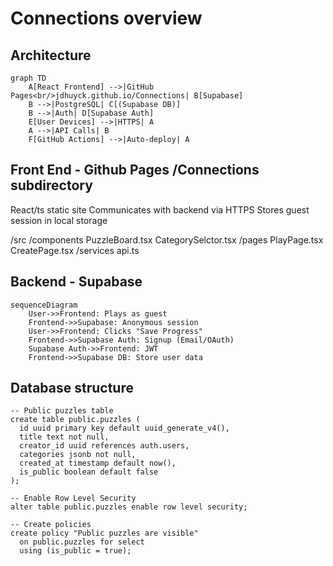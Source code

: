 # Connections overview

## Architecture

```mermaid
graph TD
    A[React Frontend] -->|GitHub Pages<br/>jdhuyck.github.io/Connections| B[Supabase]
    B -->|PostgreSQL| C[(Supabase DB)]
    B -->|Auth| D[Supabase Auth]
    E[User Devices] -->|HTTPS| A
    A -->|API Calls| B
    F[GitHub Actions] -->|Auto-deploy| A
```

## Front End - Github Pages /Connections subdirectory
React/ts static site
Communicates with backend via HTTPS
Stores guest session in local storage

/src
	/components
		PuzzleBoard.tsx
		CategorySelctor.tsx
	/pages
		PlayPage.tsx
		CreatePage.tsx
	/services
		api.ts

## Backend - Supabase
```mermaid
sequenceDiagram
    User->>Frontend: Plays as guest
    Frontend->>Supabase: Anonymous session
    User->>Frontend: Clicks "Save Progress"
    Frontend->>Supabase Auth: Signup (Email/OAuth)
    Supabase Auth->>Frontend: JWT
    Frontend->>Supabase DB: Store user data
```
## Database structure
```mermaid
-- Public puzzles table
create table public.puzzles (
  id uuid primary key default uuid_generate_v4(),
  title text not null,
  creator_id uuid references auth.users,
  categories jsonb not null,
  created_at timestamp default now(),
  is_public boolean default false
);

-- Enable Row Level Security
alter table public.puzzles enable row level security;

-- Create policies
create policy "Public puzzles are visible"
  on public.puzzles for select
  using (is_public = true);
```